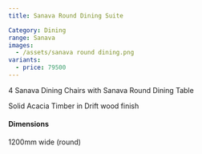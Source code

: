```yaml
---
title: Sanava Round Dining Suite

Category: Dining
range: Sanava
images:
  - /assets/sanava round dining.png
variants:
  - price: 79500
---
```

4 Sanava Dining Chairs
with Sanava Round Dining Table

Solid Acacia Timber in Drift wood finish

#### Dimensions

1200mm wide (round)
